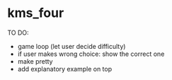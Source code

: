 # kms_four
 
TO DO:
- game loop (let user decide difficulty)
- if user makes wrong choice: show the correct one
- make pretty
- add explanatory example on top